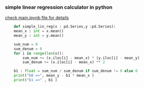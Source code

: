 ### simple linear regression calculator in python

[check main.ipynb file for details](https://github.com/brkunver/simple-linear-reg-python/blob/main/main.ipynb)

```python
    def simple_lin_reg(x : pd.Series,y :pd.Series):
    mean_x : int = x.mean()
    mean_y : int = y.mean()

    sum_num = 0
    sum_denum = 0
    for i in range(len(x)):
        sum_num += (x.iloc[i] - mean_x) * (y.iloc[i] - mean_y)
        sum_denum += (x.iloc[i] - mean_x) ** 2

    b1 : float = sum_num / sum_denum if sum_denum != 0 else 0
    print("b0 =>", mean_y - b1 * mean_x )
    print("b1 =>" , b1 )

```

